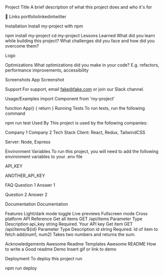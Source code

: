 Project Title
A brief description of what this project does and who it's for

🔗 Links
portfoliolinkedintwitter

Installation
Install my-project with npm

  npm install my-project
  cd my-project
Lessons Learned
What did you learn while building this project? What challenges did you face and how did you overcome them?

Logo

Optimizations
What optimizations did you make in your code? E.g. refactors, performance improvements, accessibility

Screenshots
App Screenshot

Support
For support, email fake@fake.com or join our Slack channel.

Usage/Examples
import Component from 'my-project'

function App() {
  return <Component />
}
Running Tests
To run tests, run the following command

  npm run test
Used By
This project is used by the following companies:

Company 1
Company 2
Tech Stack
Client: React, Redux, TailwindCSS

Server: Node, Express

Environment Variables
To run this project, you will need to add the following environment variables to your .env file

API_KEY

ANOTHER_API_KEY

FAQ
Question 1
Answer 1

Question 2
Answer 2

Documentation
Documentation

Features
Light/dark mode toggle
Live previews
Fullscreen mode
Cross platform
API Reference
Get all items
  GET /api/items
Parameter	Type	Description
api_key	string	Required. Your API key
Get item
  GET /api/items/${id}
Parameter	Type	Description
id	string	Required. Id of item to fetch
add(num1, num2)
Takes two numbers and returns the sum.

Acknowledgements
Awesome Readme Templates
Awesome README
How to write a Good readme
Demo
Insert gif or link to demo

Deployment
To deploy this project run

  npm run deploy
